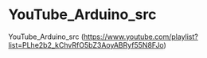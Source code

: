 # YouTube_Arduino_src
YouTube_Arduino_src (https://www.youtube.com/playlist?list=PLhe2b2_kChvRfO5bZ3AoyABRyf55N8FJo)

